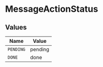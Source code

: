 # MessageActionStatus


## Values

| Name      | Value     |
| --------- | --------- |
| `PENDING` | pending   |
| `DONE`    | done      |
